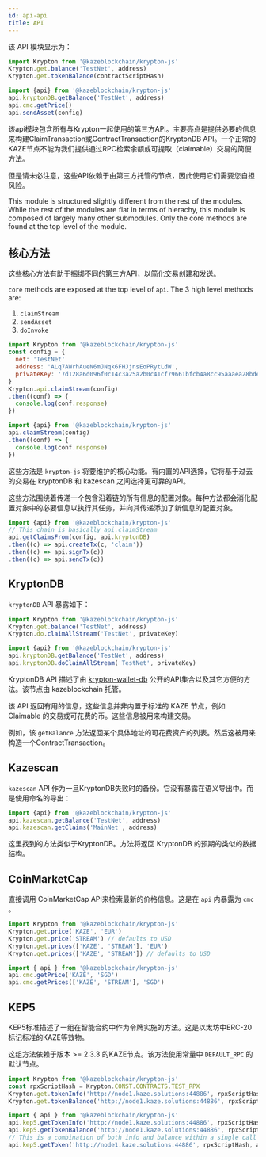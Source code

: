 ```yaml
---
id: api-api
title: API
---
```


该 API 模块显示为：

```js
import Krypton from '@kazeblockchain/krypton-js'
Krypton.get.balance('TestNet', address)
Krypton.get.tokenBalance(contractScriptHash)

import {api} from '@kazeblockchain/krypton-js'
api.kryptonDB.getBalance('TestNet', address)
api.cmc.getPrice()
api.sendAsset(config)
```

该api模块包含所有与Krypton一起使用的第三方API。主要亮点是提供必要的信息来构建ClaimTransaction或ContractTransaction的KryptonDB API。一个正常的KAZE节点不能为我们提供通过RPC检索余额或可提取（claimable）交易的简便方法。

但是请未必注意，这些API依赖于由第三方托管的节点，因此使用它们需要您自担风险。

This module is structured slightly different from the rest of the modules. While the rest of the modules are flat in terms of hierachy, this module is composed of largely many other submodules. Only the core methods are found at the top level of the module.

## 核心方法

这些核心方法有助于捆绑不同的第三方API，以简化交易创建和发送。

`core` methods are exposed at the top level of `api`. The 3 high level methods are:

1. `claimStream`
2. `sendAsset`
3. `doInvoke`

```js
import Krypton from '@kazeblockchain/krypton-js'
const config = {
  net: 'TestNet'
  address: 'ALq7AWrhAueN6mJNqk6FHJjnsEoPRytLdW',
  privateKey: '7d128a6d096f0c14c3a25a2b0c41cf79661bfcb4a8cc95aaaea28bde4d732344'
}
Krypton.api.claimStream(config)
.then((conf) => {
  console.log(conf.response)
})

import {api} from '@kazeblockchain/krypton-js'
api.claimStream(config)
.then((conf) => {
  console.log(conf.response)
})
```

这些方法是 `krypton-js` 将要维护的核心功能。有内置的API选择，它将基于过去的交易在 kryptonDB 和 kazescan 之间选择更可靠的API。

这些方法围绕着传递一个包含沿着链的所有信息的配置对象。每种方法都会消化配置对象中的必要信息以执行其任务，并向其传递添加了新信息的配置对象。

```js
import {api} from '@kazeblockchain/krypton-js'
// This chain is basically api.claimStream
api.getClaimsFrom(config, api.kryptonDB)
.then((c) => api.createTx(c, 'claim'))
.then((c) => api.signTx(c))
.then((c) => api.sendTx(c))
```

## KryptonDB

`kryptonDB` API 暴露如下：

```js
import Krypton from '@kazeblockchain/krypton-js'
Krypton.get.balance('TestNet', address)
Krypton.do.claimAllStream('TestNet', privateKey)

import {api} from '@kazeblockchain/krypton-js'
api.kryptonDB.getBalance('TestNet', address)
api.kryptonDB.doClaimAllStream('TestNet', privateKey)
```

KryptonDB API 描述了由 [krypton-wallet-db](https://github.com/kazeblockchain/krypton-wallet-db) 公开的API集合以及其它方便的方法。该节点由 kazeblockchain 托管。

该 API 返回有用的信息，这些信息并非内置于标准的 KAZE 节点，例如 Claimable 的交易或可花费的币。这些信息被用来构建交易。

例如，该 `getBalance` 方法返回某个具体地址的可花费资产的列表。然后这被用来构造一个ContractTransaction。

## Kazescan

`kazescan` API 作为一旦KryptonDB失败时的备份。它没有暴露在语义导出中。而是使用命名的导出：

```js
import {api} from '@kazeblockchain/krypton-js'
api.kazescan.getBalance('TestNet', address)
api.kazescan.getClaims('MainNet', address)
```

这里找到的方法类似于KryptonDB。方法将返回 KryptonDB 的预期的类似的数据结构。

## CoinMarketCap

直接调用 CoinMarketCap API来检索最新的价格信息。这是在 `api` 内暴露为 `cmc` 。

```js
import Krypton from '@kazeblockchain/krypton-js'
Krypton.get.price('KAZE', 'EUR')
Krypton.get.price('STREAM') // defaults to USD
Krypton.get.prices(['KAZE', 'STREAM'], 'EUR')
Krypton.get.prices(['KAZE', 'STREAM']) // defaults to USD

import { api } from '@kazeblockchain/krypton-js'
api.cmc.getPrice('KAZE', 'SGD')
api.cmc.getPrices(['KAZE', 'STREAM'], 'SGD')
```

## KEP5

KEP5标准描述了一组在智能合约中作为令牌实施的方法。这是以太坊中ERC-20标记标准的KAZE等效物。

这组方法依赖于版本 >= 2.3.3 的KAZE节点。该方法使用常量中 `DEFAULT_RPC` 的默认节点。

```js
import Krypton from '@kazeblockchain/krypton-js'
const rpxScriptHash = Krypton.CONST.CONTRACTS.TEST_RPX
Krypton.get.tokenInfo('http://node1.kaze.solutions:44886', rpxScriptHash)
Krypton.get.tokenBalance('http://node1.kaze.solutions:44886', rpxScriptHash, address)

import { api } from '@kazeblockchain/krypton-js'
api.kep5.getTokenInfo('http://node1.kaze.solutions:44886', rpxScriptHash)
api.kep5.getTokenBalance('http://node1.kaze.solutions:44886', rpxScriptHash)
// This is a combination of both info and balance within a single call
api.kep5.getToken('http://node1.kaze.solutions:44886', rpxScriptHash, address)
```
